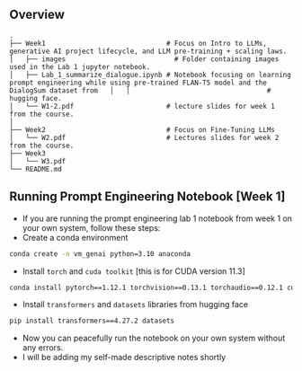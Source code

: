 ## Overview

    .
    ├── Week1                              # Focus on Intro to LLMs, generative AI project lifecycle, and LLM pre-training + scaling laws.
    │   ├── images 		                     # Folder containing images used in the Lab 1 jupyter notebook.
    │   ├── Lab_1_summarize_dialogue.ipynb # Notebook focusing on learning prompt engineering while using pre-trained FLAN-T5 model and the DialogSum dataset from   │   │                                  # hugging face. 	  		  			             
    │   └── W1-2.pdf                       # lecture slides for week 1 from the course.
    │   
    ├── Week2                              # Focus on Fine-Tuning LLMs
    │   └── W2.pdf                         # Lectures slides for week 2 from the course.
    ├── Week3
    │   └── W3.pdf 
    └── README.md            

## Running Prompt Engineering Notebook [Week 1]

- If you are running the prompt engineering lab 1 notebook from week 1 on your own system, follow these steps:
- Create a conda environment
```bash
conda create -n vm_genai python=3.10 anaconda
```
- Install `torch` and `cuda toolkit` [this is for CUDA version 11.3]
```bash
conda install pytorch==1.12.1 torchvision==0.13.1 torchaudio==0.12.1 cudatoolkit=11.3 -c pytorch
```

- Install `transformers` and `datasets` libraries from hugging face
```bash
pip install transformers==4.27.2 datasets 
```

- Now you can peacefully run the notebook on your own system without any errors.
- I will be adding my self-made descriptive notes shortly


